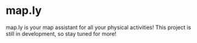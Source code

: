 # map.ly

map.ly is your map assistant for all your physical activities! This project is still in development, so stay tuned for more!
